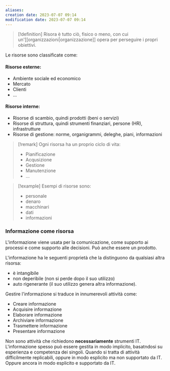 ```yaml
---
aliases: 
creation date: 2023-07-07 09:14
modification date: 2023-07-07 09:14
---
```


> [!definition]
> Risora è tutto ciò, fisico o meno, con cui un'[[organizzazioni|organizzazione]] opera per perseguire i propri obiettivi.

Le risorse sono classificate come:

#### Risorse esterne:
- Ambiente sociale ed economico
- Mercato
- Clienti
- ...

#### Risorse interne:
- Risorse di scambio, quindi prodotti (beni o servizi)
- Risorse di struttura, quindi strumenti finanziari, persone (HR), infrastrutture
- Risorse di gestione: norme, organigrammi, deleghe, piani, informazioni


>[!remark]
>Ogni risorsa ha un proprio ciclo di vita:
>- Pianificazione
>- Acqusizione
>- Gestione
>- Manutenzione
>- ...


>[!example]
>Esempi di risorse sono:
>- personale
>- denaro
>- macchinari
>- dati
>- informazioni

### Informazione come risorsa
L'informazione viene usata per la comunicazione, come supporto ai processi e come supporto alle decisioni.
Può anche essere un prodotto.

L'informazione ha le seguenti proprietà che la distinguono da qualsiasi altra risorsa:
- è intangibile
- non deperibile (non si perde dopo il suo utilizzo)
- auto rigenerante (il suo utilizzo genera altra informazione).

Gestire l'informazione si traduce in innumerevoli attività come:
- Creare informazione
- Acquisire informazione
- Elaborare informazione
- Archiviare informazione
- Trasmettere informazione
- Presentare informazione

Non sono attività che richiedono **necessariamente** strumenti IT. L'informazione spesso può essere gestita in modo implicito, basatndosi su esperienza e competenza dei singoli. Quando si tratta di attività difficilmente replicabili, oppure in modo esplicito ma non supportato da IT. Oppure ancora in modo esplicito e supportato da IT.
